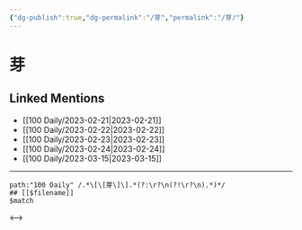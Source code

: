 ```yaml
---
{"dg-publish":true,"dg-permalink":"/芽","permalink":"/芽/"}
---
```


# 芽

## Linked Mentions
- [[100 Daily/2023-02-21\|2023-02-21]]
- [[100 Daily/2023-02-22\|2023-02-22]]
- [[100 Daily/2023-02-23\|2023-02-23]]
- [[100 Daily/2023-02-24\|2023-02-24]]
- [[100 Daily/2023-03-15\|2023-03-15]]


---

```expander
path:"100 Daily" /.*\[\[芽\]\].*(?:\r?\n(?!\r?\n).*)*/
## [[$filename]]
$match
```

<-->
